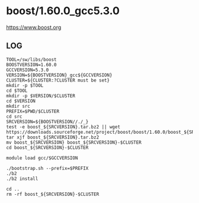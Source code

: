 boost/1.60.0_gcc5.3.0
=====================

<https://www.boost.org>

LOG
---

    TOOL=/sw/libs/boost
    BOOSTVERSION=1.60.0
    GCCVERSION=5.3.0
    VERSION=${BOOSTVERSION}_gcc${GCCVERSION}
    CLUSTER=${CLUSTER:?CLUSTER must be set}
    mkdir -p $TOOL
    cd $TOOL
    mkdir -p $VERSION/$CLUSTER
    cd $VERSION
    mkdir src
    PREFIX=$PWD/$CLUSTER
    cd src
    SRCVERSION=${BOOSTVERSION//./_}
    test -e boost_${SRCVERSION}.tar.bz2 || wget https://downloads.sourceforge.net/project/boost/boost/1.60.0/boost_${SRCVERSION}.tar.bz2
    tar xjf boost_${SRCVERSION}.tar.bz2
    mv boost_${SRCVERSION} boost_${SRCVERSION}-$CLUSTER
    cd boost_${SRCVERSION}-$CLUSTER

    module load gcc/$GCCVERSION

    ./bootstrap.sh --prefix=$PREFIX
    ./b2
    ./b2 install

    cd ..
    rm -rf boost_${SRCVERSION}-$CLUSTER

